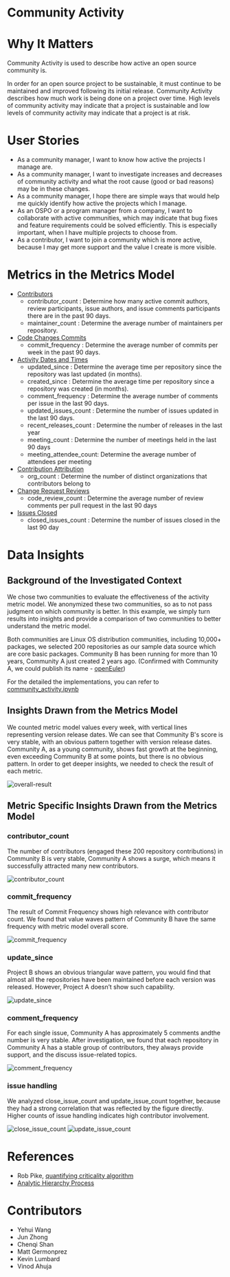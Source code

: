 # Community Activity

# Why It Matters
Community Activity is used to describe how active an open source community is.

In order for an open source project to be sustainable, it must continue to be maintained and improved following its initial release. Community Activity describes how much work is being done on a project over time. High levels of community activity may indicate that a project is sustainable and low levels of community activity may indicate that a project is at risk. 

# User Stories
- As a community manager, I want to know how active the projects I manage are.
- As a community manager, I want to investigate increases and decreases of community activity and what  the root cause (good or bad reasons) may be in these changes. 
- As a community manager, I hope there are simple ways that would help me quickly identify how active the projects which I manage.
- As an OSPO or a program manager from a company, I want to collaborate with active communities, which may indicate that bug fixes and feature requirements could be solved efficiently. This is especially important, when I have multiple projects to choose from. 
- As a contributor, I want to join a community which is more active, because I may get more support and the value I create is more visible.


# Metrics in the Metrics Model 
* [Contributors](https://chaoss.community/?p=3467)
    * contributor_count : Determine how many active commit authors, review participants, issue authors, and issue comments participants there are in the past 90 days.
    * maintainer_count : Determine the average number of maintainers per repository.
* [Code Changes Commits](https://chaoss.community/?p=4707)
    * commit_frequency : Determine the average number of commits per week in the past 90 days.
* [Activity Dates and Times](https://chaoss.community/?p=3444)
    * updated_since : Determine the average time per repository since the repository was last updated (in months).
    * created_since : Determine the average time per repository since a repository was created (in months).
    * comment_frequency : Determine the average number of comments per issue in the last 90 days.
    * updated_issues_count : Determine the number of issues updated in the last 90 days.
    * recent_releases_count : Determine the number of releases in the last year
    * meeting_count : Determine the number of meetings held in the last 90 days
    * meeting_attendee_count: Determine the average number of attendees per meeting
* [Contribution Attribution](https://chaoss.community/?p=3616) 
    * org_count : Determine the number of distinct organizations that contributors belong to
* [Change Request Reviews](https://chaoss.community/?p=4712)
    * code_review_count : Determine the average number of review comments per pull request in the last 90 days
* [Issues Closed](https://chaoss.community/?p=3633)
    * closed_issues_count : Determine the number of issues closed in the last 90 day


# Data Insights 

## Background of the Investigated Context
We chose two communities to evaluate the effectiveness of the activity metric model. We anonymized these two communities, so as to not pass judgment on which community is better. In this example, we simply turn results into insights and provide a comparison of two communities to better understand the metric model. 

Both communities are Linux OS distribution communities, including 10,000+ packages, we selected 200 repositories as our sample data source which are core basic packages. Community B has been running for more than 10 years, Community A just created 2 years ago. (Confirmed with Community A, we could publish its name - [openEuler](https://www.openeuler.org/en/))

For the detailed the implementations, you can refer to [community_activity.ipynb](../implementations/linux-distributions/data-insight/community_activity.ipynb)

## Insights Drawn from the Metrics Model
We counted metric model values every week, with vertical lines representing version release dates. We can see that Community B's score is very stable, with an obvious pattern together with version release dates. Community A, as a young community, shows fast growth at the beginning, even exceeding Community B at some points, but there is no obvious pattern. In order to get deeper insights, we needed to check the result of each metric.

![overall-result](https://github.com/chaoss/wg-metrics-models/tree/main/metrics-model-libs/community-activity/definition/images/overall-result.png)
 

## Metric Specific Insights Drawn from the Metrics Model

### contributor_count

The number of contributors (engaged these 200 repository contributions) in Community B is very stable,  Community A shows a surge, which means it successfully attracted many new contributors.

![contributor_count](https://github.com/chaoss/wg-metrics-models/tree/main/metrics-model-libs/community-activity/definition/images/contributor_count.png)

### commit_frequency

The result of Commit Frequency shows high relevance with contributor count.  We found that value waves pattern of Community B have the same frequency with metric model overall score. 

![commit_frequency](https://github.com/chaoss/wg-metrics-models/tree/main/metrics-model-libs/community-activity/definition/images/commit_frequency.png)

### update_since

Project B shows an obvious triangular wave pattern, you would find that almost all the repositories have been maintained before each version was released. However, Project A doesn’t show such capability. 

![update_since](https://github.com/chaoss/wg-metrics-models/tree/main/metrics-model-libs/community-activity/definition/images/update_since.png)

### comment_frequency

For each single issue, Community A has approximately 5 comments andthe number is very stable. After investigation, we found that each repository in Community A has a stable group of contributors, they always provide support, and the discuss issue-related topics.

![comment_frequency](https://github.com/chaoss/wg-metrics-models/tree/main/metrics-model-libs/community-activity/definition/images/comment_frequency.png)


### issue handling

We analyzed close_issue_count and update_issue_count together, because they had a strong correlation that was reflected by the figure directly. Higher counts of issue handling indicates high contributor involvement. 

![close_issue_count](https://github.com/chaoss/wg-metrics-models/tree/main/metrics-model-libs/community-activity/definition/images/close_issue_count.png)
![update_issue_count](https://github.com/chaoss/wg-metrics-models/tree/main/metrics-model-libs/community-activity/definition/images/updated_issues_count.png)

# References

* Rob Pike, [quantifying criticality algorithm](https://github.com/ossf/criticality_score/blob/main/Quantifying_criticality_algorithm.pdf)
* [Analytic Hierarchy Process](https://en.wikipedia.org/wiki/Analytic_hierarchy_process)

# Contributors 
* Yehui Wang
* Jun Zhong
* Chenqi Shan
* Matt Germonprez
* Kevin Lumbard
* Vinod Ahuja
